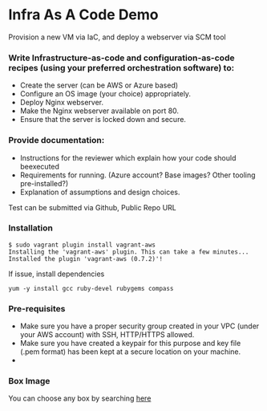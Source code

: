 # Infra As A Code Demo

Provision a new VM via IaC, and deploy a webserver
via SCM tool
### Write Infrastructure-as-code and configuration-as-code recipes (using your preferred orchestration software) to:
- Create the server (can be AWS or Azure based)
- Configure an OS image (your choice) appropriately.
- Deploy Nginx webserver.
- Make the Nginx webserver available on port 80.
- Ensure that the server is locked down and secure.

### Provide documentation:
- Instructions for the reviewer which explain how your code should beexecuted
- Requirements for running. (Azure account? Base images? Other tooling pre-installed?)
- Explanation of assumptions and design choices.

Test can be submitted via Github, Public Repo URL

### Installation

```
$ sudo vagrant plugin install vagrant-aws
Installing the 'vagrant-aws' plugin. This can take a few minutes...
Installed the plugin 'vagrant-aws (0.7.2)'!
```

If issue, install dependencies
```
yum -y install gcc ruby-devel rubygems compass
```
### Pre-requisites
- Make sure you have a proper security group created in your VPC (under your AWS account) with SSH, HTTP/HTTPS allowed.
- Make sure you have created a keypair for this purpose and key file (.pem format) has been kept at a secure location on your machine.
- 

### Box Image 
You can choose any box by searching [here](https://app.vagrantup.com/boxes/search?provider=aws)
